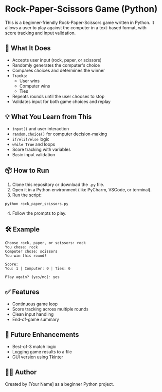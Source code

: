 # Rock-Paper-Scissors Game (Python)

This is a beginner-friendly Rock-Paper-Scissors game written in Python. It allows a user to play against the computer in a text-based format, with score tracking and input validation.

## 🧠 What It Does

- Accepts user input (rock, paper, or scissors)
- Randomly generates the computer's choice
- Compares choices and determines the winner
- Tracks:
  - User wins
  - Computer wins
  - Ties
- Repeats rounds until the user chooses to stop
- Validates input for both game choices and replay

## 💡 What You Learn from This

- `input()` and user interaction
- `random.choice()` for computer decision-making
- `if/elif/else` logic
- `while True` and loops
- Score tracking with variables
- Basic input validation

## 📦 How to Run

1. Clone this repository or download the `.py` file.
2. Open it in a Python environment (like PyCharm, VSCode, or terminal).
3. Run the script:

```bash
python rock_paper_scissors.py
```

4. Follow the prompts to play.

## 🛠 Example

```
Choose rock, paper, or scissors: rock
You chose: rock
Computer chose: scissors
You win this round!

Score:
You: 1 | Computer: 0 | Ties: 0

Play again? (yes/no): yes
```

## ✅ Features

- Continuous game loop
- Score tracking across multiple rounds
- Clean input handling
- End-of-game summary

## 🚀 Future Enhancements

- Best-of-3 match logic
- Logging game results to a file
- GUI version using Tkinter

## 🧑‍💻 Author

Created by [Your Name] as a beginner Python project.
